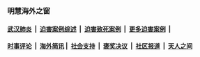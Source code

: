 
### 明慧海外之窗

####  [武汉肺炎](indexes/365.md?t=01070700) &nbsp;|&nbsp;  [迫害案例综述](indexes/328.md?t=01070700) &nbsp;|&nbsp; [迫害致死案例](indexes/277.md?t=01070700)  &nbsp;|&nbsp; [更多迫害案例](indexes/81.md?t=01070700)  &nbsp;|&nbsp; 
####  [时事评论](indexes/251.md?t=01070700) &nbsp;|&nbsp; [海外简讯](indexes/245.md?t=01070700)&nbsp;|&nbsp;  [社会支持](indexes/140.md?t=01070700) &nbsp;|&nbsp; [褒奖决议](indexes/282.md?t=01070700) &nbsp;|&nbsp; [社区报道](indexes/91.md?t=01070700)  &nbsp;|&nbsp; [天人之间](indexes/78.md?t=01070700) 


